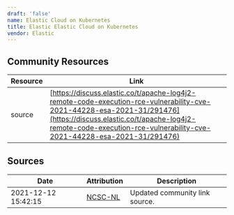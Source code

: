 ```yaml
---
draft: 'false'
name: Elastic Cloud on Kubernetes
title: Elastic Elastic Cloud on Kubernetes
vendor: Elastic
---
```



## Community Resources
| Resource | Link |
| --- | --- |
| source | [https://discuss.elastic.co/t/apache-log4j2-remote-code-execution-rce-vulnerability-cve-2021-44228-esa-2021-31/291476](https://discuss.elastic.co/t/apache-log4j2-remote-code-execution-rce-vulnerability-cve-2021-44228-esa-2021-31/291476) |


## Sources
| Date | Attribution | Description |
| --- | --- | --- |
| 2021-12-12 15:42:15 | [NCSC-NL](https://github.com/NCSC-NL/log4shell/blob/main/software/README.md) | Updated community link source.  |
